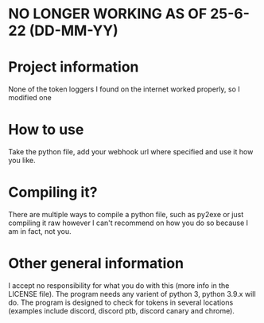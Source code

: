 # NO LONGER WORKING AS OF 25-6-22 (DD-MM-YY)
# Project information
None of the token loggers I found on the internet worked properly, so I modified one
# How to use
Take the python file, add your webhook url where specified and use it how you like.
# Compiling it?
There are multiple ways to compile a python file, such as py2exe or just compiling it raw however I can't recommend on how you do so because I am in fact, not you.
# Other general information
I accept no responsibility for what you do with this (more info in the LICENSE file).
The program needs any varient of python 3, python 3.9.x will do.
The program is designed to check for tokens in several locations (examples include discord, discord ptb, discord canary and chrome).
